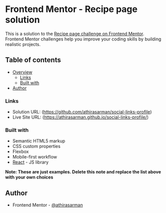 # Frontend Mentor - Recipe page solution

This is a solution to the [Recipe page challenge on Frontend Mentor](https://www.frontendmentor.io/challenges/recipe-page-KiTsR8QQKm). Frontend Mentor challenges help you improve your coding skills by building realistic projects. 

## Table of contents

- [Overview](#overview)
  - [Links](#links)
  - [Built with](#built-with)
- [Author](#author)

### Links

- Solution URL: (https://github.com/athirasarman/social-links-profile)
- Live Site URL: (https://athirasarman.github.io/social-links-profile/)

### Built with

- Semantic HTML5 markup
- CSS custom properties
- Flexbox
- Mobile-first workflow
- [React](https://reactjs.org/) - JS library

**Note: These are just examples. Delete this note and replace the list above with your own choices**


## Author
- Frontend Mentor - [@athirasarman](https://www.frontendmentor.io/profile/athirasarman)

